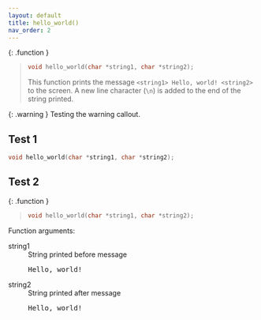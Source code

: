 ```yaml
---
layout: default
title: hello_world()
nav_order: 2
---
```


{: .function }
> ```c
> void hello_world(char *string1, char *string2);
> ```
>
> This function prints the message `<string1> Hello, world! <string2>` to the screen. A new line character (`\n`) is added to the end of the string printed.

{: .warning }
Testing the warning callout.

## Test 1

```c
void hello_world(char *string1, char *string2);
```

## Test 2

{: .function }
> ```c
> void hello_world(char *string1, char *string2);
> ```

Function arguments:

<dl>
  <dt>string1</dt> <dd>String printed before message <pre>Hello, world!</pre></dd>
  <dt>string2</dt> <dd>String printed after message <pre>Hello, world!</pre></dd>
</dl>
